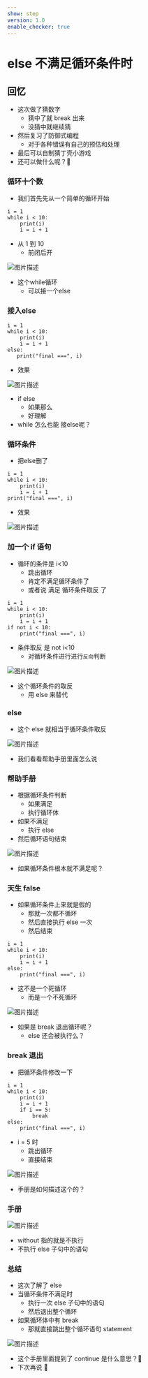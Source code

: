 ```yaml
---
show: step
version: 1.0
enable_checker: true
---
```


# else 不满足循环条件时

## 回忆

- 这次做了猜数字
  - 猜中了就 break 出来
  - 没猜中就继续猜
- 然后复习了防御式编程
  - 对于各种错误有自己的预估和处理
- 最后可以自制猜丁壳小游戏
- 还可以做什么呢？🤔

### 循环十个数

- 我们首先先从一个简单的循环开始

```
i = 1
while i < 10:
    print(i)
    i = i + 1

```

- 从 1 到 10
	- 前闭后开

![图片描述](https://doc.shiyanlou.com/courses/uid1190679-20211006-1633482911046)

- 这个while循环 
	- 可以接一个else

### 接入else

```
i = 1
while i < 10:
    print(i)
    i = i + 1
else:
   print("final ===", i)

```
- 效果

![图片描述](https://doc.shiyanlou.com/courses/uid1190679-20250614-1749881862718)

- if else 
	- 如果那么
	- 好理解
- while 怎么也能 接else呢？

### 循环条件

- 把else删了

```
i = 1
while i < 10:
    print(i)
    i = i + 1
print("final ===", i)

```

- 效果

![图片描述](https://doc.shiyanlou.com/courses/uid1190679-20250614-1749881862718)

### 加一个 if 语句

- 循环的条件是 i<10
	- 跳出循环
	- 肯定不满足循环条件了
	- 或者说 满足 循环条件取反 了

```
i = 1
while i < 10:
    print(i)
    i = i + 1
if not i < 10:
	print("final ===", i)

```

- 条件取反 是 not i<10
	- 对循环条件进行进行`反向`判断


![图片描述](https://doc.shiyanlou.com/courses/uid1190679-20211006-1633483169904)

- 这个循环条件的取反
	- 用 else 来替代

### else

- 这个 else 就相当于循环条件取反

![图片描述](https://doc.shiyanlou.com/courses/uid1190679-20211006-1633483250677)

- 我们看看帮助手册里面怎么说

### 帮助手册

- 根据循环条件判断
	- 如果满足
	- 执行循环体
- 如果不满足
	- 执行 else
- 然后循环语句结束

![图片描述](https://doc.shiyanlou.com/courses/uid1190679-20211006-1633483565139)

- 如果循环条件根本就不满足呢？

### 天生 false

- 如果循环条件上来就是假的
  - 那就一次都不循环
  - 然后直接执行 else 一次
  - 然后结束

```
i = 1
while i < 10:
    print(i)
    i = i + 1
else:
	print("final ===", i)

```

- 这不是一个死循环 
	- 而是一个不死循环

![图片描述](https://doc.shiyanlou.com/courses/uid1190679-20211006-1633483693673)

- 如果是 break 退出循环呢？
  - else 还会被执行么？

### break 退出

- 把循环条件修改一下

```
i = 1
while i < 10:
    print(i)
    i = i + 1
    if i == 5:
    	break
else:
	print("final ===", i)

```

- i = 5 时 
	- 跳出循环
	- 直接结束

![图片描述](https://doc.shiyanlou.com/courses/uid1190679-20211006-1633483911343)

- 手册是如何描述这个的？

### 手册

![图片描述](https://doc.shiyanlou.com/courses/uid1190679-20211006-1633484018717)

- without 指的就是不执行
- 不执行 else 子句中的语句

### 总结

- 这次了解了 else
- 当循环条件不满足时
  - 执行一次 else 子句中的语句
  - 然后退出整个循环
- 如果循环体中有 break
  - 那就直接跳出整个循环语句 statement

![图片描述](https://doc.shiyanlou.com/courses/uid1190679-20211006-1633484217904)

- 这个手册里面提到了 continue 是什么意思？🤔
- 下次再说 👋
